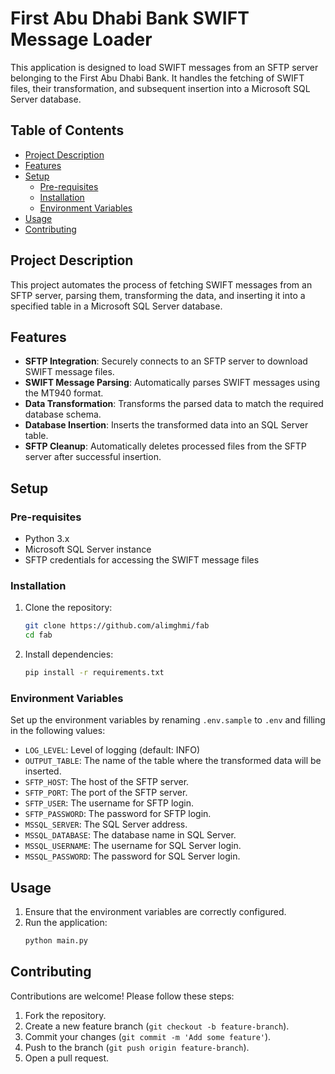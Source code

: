 # First Abu Dhabi Bank SWIFT Message Loader

This application is designed to load SWIFT messages from an SFTP server belonging to the First Abu Dhabi Bank. It handles the fetching of SWIFT files, their transformation, and subsequent insertion into a Microsoft SQL Server database.

## Table of Contents

- [Project Description](#project-description)
- [Features](#features)
- [Setup](#setup)
  - [Pre-requisites](#pre-requisites)
  - [Installation](#installation)
  - [Environment Variables](#environment-variables)
- [Usage](#usage)
- [Contributing](#contributing)

## Project Description

This project automates the process of fetching SWIFT messages from an SFTP server, parsing them, transforming the data, and inserting it into a specified table in a Microsoft SQL Server database.

## Features

- **SFTP Integration**: Securely connects to an SFTP server to download SWIFT message files.
- **SWIFT Message Parsing**: Automatically parses SWIFT messages using the MT940 format.
- **Data Transformation**: Transforms the parsed data to match the required database schema.
- **Database Insertion**: Inserts the transformed data into an SQL Server table.
- **SFTP Cleanup**: Automatically deletes processed files from the SFTP server after successful insertion.


## Setup

### Pre-requisites

- Python 3.x
- Microsoft SQL Server instance
- SFTP credentials for accessing the SWIFT message files

### Installation

1. Clone the repository:

   ```bash
   git clone https://github.com/alimghmi/fab
   cd fab
   ```

2. Install dependencies:

    ```bash
    pip install -r requirements.txt
    ```

### Environment Variables

Set up the environment variables by renaming `.env.sample` to `.env` and filling in the following values:

- `LOG_LEVEL`: Level of logging (default: INFO)
- `OUTPUT_TABLE`: The name of the table where the transformed data will be inserted.
- `SFTP_HOST`: The host of the SFTP server.
- `SFTP_PORT`: The port of the SFTP server.
- `SFTP_USER`: The username for SFTP login.
- `SFTP_PASSWORD`: The password for SFTP login.
- `MSSQL_SERVER`: The SQL Server address.
- `MSSQL_DATABASE`: The database name in SQL Server.
- `MSSQL_USERNAME`: The username for SQL Server login.
- `MSSQL_PASSWORD`: The password for SQL Server login.


## Usage

1. Ensure that the environment variables are correctly configured.
2. Run the application:
    ```bash
    python main.py
    ```

## Contributing
Contributions are welcome! Please follow these steps:

1. Fork the repository.
2. Create a new feature branch (`git checkout -b feature-branch`).
3. Commit your changes (`git commit -m 'Add some feature'`).
4. Push to the branch (`git push origin feature-branch`).
5. Open a pull request.